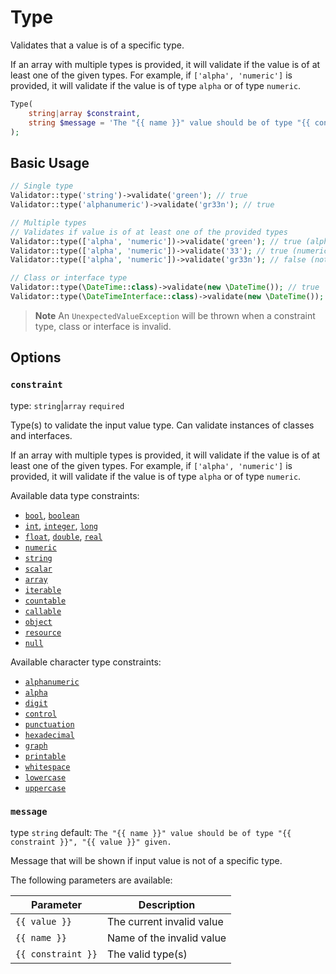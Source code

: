 # Type

Validates that a value is of a specific type.

If an array with multiple types is provided, it will validate if the value is of at least one of the given types.
For example, if `['alpha', 'numeric']` is provided, it will validate if the value is of type `alpha` or of type `numeric`.

```php
Type(
    string|array $constraint,
    string $message = 'The "{{ name }}" value should be of type "{{ constraint }}", "{{ value }}" given.'
);
```

## Basic Usage

```php
// Single type
Validator::type('string')->validate('green'); // true
Validator::type('alphanumeric')->validate('gr33n'); // true

// Multiple types
// Validates if value is of at least one of the provided types
Validator::type(['alpha', 'numeric'])->validate('green'); // true (alpha)
Validator::type(['alpha', 'numeric'])->validate('33'); // true (numeric)
Validator::type(['alpha', 'numeric'])->validate('gr33n'); // false (not alpha nor numeric)

// Class or interface type
Validator::type(\DateTime::class)->validate(new \DateTime()); // true
Validator::type(\DateTimeInterface::class)->validate(new \DateTime()); // true
```

> **Note**
> An `UnexpectedValueException` will be thrown when a constraint type, class or interface is invalid.

## Options

### `constraint`

type: `string`|`array` `required`

Type(s) to validate the input value type. 
Can validate instances of classes and interfaces.

If an array with multiple types is provided, it will validate if the value is of at least one of the given types.
For example, if `['alpha', 'numeric']` is provided, it will validate if the value is of type `alpha` or of type `numeric`.

Available data type constraints:

- [`bool`](https://www.php.net/manual/en/function.is-bool.php), [`boolean`](https://www.php.net/manual/en/function.is-bool.php)
- [`int`](https://www.php.net/manual/en/function.is-int.php), [`integer`](https://www.php.net/manual/en/function.is-int.php), [`long`](https://www.php.net/manual/en/function.is-int.php)
- [`float`](https://www.php.net/manual/en/function.is-float.php), [`double`](https://www.php.net/manual/en/function.is-float.php), [`real`](https://www.php.net/manual/en/function.is-float.php)
- [`numeric`](https://www.php.net/manual/en/function.is-numeric.php)
- [`string`](https://www.php.net/manual/en/function.is-string.php)
- [`scalar`](https://www.php.net/manual/en/function.is-scalar.php)
- [`array`](https://www.php.net/manual/en/function.is-array.php)
- [`iterable`](https://www.php.net/manual/en/function.is-iterable.php)
- [`countable`](https://www.php.net/manual/en/function.is-countable.php)
- [`callable`](https://www.php.net/manual/en/function.is-callable.php)
- [`object`](https://www.php.net/manual/en/function.is-object.php)
- [`resource`](https://www.php.net/manual/en/function.is-resource.php)
- [`null`](https://www.php.net/manual/en/function.is-null.php)

Available character type constraints:

- [`alphanumeric`](https://www.php.net/manual/en/function.ctype-alnum)
- [`alpha`](https://www.php.net/manual/en/function.ctype-alpha.php)
- [`digit`](https://www.php.net/manual/en/function.ctype-digit.php)
- [`control`](https://www.php.net/manual/en/function.ctype-cntrl.php)
- [`punctuation`](https://www.php.net/manual/en/function.ctype-punct.php)
- [`hexadecimal`](https://www.php.net/manual/en/function.ctype-xdigit.php)
- [`graph`](https://www.php.net/manual/en/function.ctype-graph.php)
- [`printable`](https://www.php.net/manual/en/function.ctype-print.php)
- [`whitespace`](https://www.php.net/manual/en/function.ctype-space.php)
- [`lowercase`](https://www.php.net/manual/en/function.ctype-lower.php)
- [`uppercase`](https://www.php.net/manual/en/function.ctype-upper.php)

### `message`

type `string` default: `The "{{ name }}" value should be of type "{{ constraint }}", "{{ value }}" given.`

Message that will be shown if input value is not of a specific type.

The following parameters are available:

| Parameter          | Description               |
|--------------------|---------------------------|
| `{{ value }}`      | The current invalid value |
| `{{ name }}`       | Name of the invalid value |
| `{{ constraint }}` | The valid type(s)         |